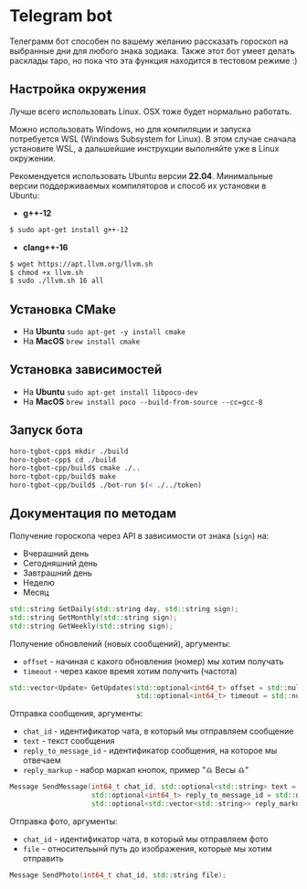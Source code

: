 # Telegram bot

Телеграмм бот способен по вашему желанию рассказать гороскоп на выбранные дни для любого знака зодиака. Также этот бот умеет делать расклады таро, но пока что эта функция находится в тестовом режиме :)

## Настройка окружения

Лучше всего использовать Linux. OSX тоже будет нормально работать.

Можно использовать Windows, но для компиляции и запуска потребуется WSL (Windows Subsystem for Linux). В этом случае сначала установите WSL, а дальшейшие инструкции выполняйте уже в Linux окружении.

Рекомендуется использовать Ubuntu версии **22.04**. Минимальные версии поддерживаемых компиляторов и способ их установки в Ubuntu:

- **g++-12**
```bash
$ sudo apt-get install g++-12
```
- **clang++-16**
```bash
$ wget https://apt.llvm.org/llvm.sh
$ chmod +x llvm.sh
$ sudo ./llvm.sh 16 all
```

## Установка CMake

* На **Ubuntu** `sudo apt-get -y install cmake`
* На **MacOS** `brew install cmake`

## Установка зависимостей

 * На **Ubuntu** `sudo apt-get install libpoco-dev`
 * На **MacOS** `brew install poco --build-from-source --cc=gcc-8`

 ## Запуск бота

 ```bash
horo-tgbot-cpp$ mkdir ./build
horo-tgbot-cpp$ cd ./build
horo-tgbot-cpp/build$ cmake ./..
horo-tgbot-cpp/build$ make
horo-tgbot-cpp/build$ ./bot-run $(< ./../token)
 ```

## Документация по методам 

Получение гороскопа через API в зависимости от знака (`sign`) на:
* Вчерашний день
* Сегодняшний день
* Завтрашний день
* Неделю
* Месяц

```cpp
std::string GetDaily(std::string day, std::string sign);
std::string GetMonthly(std::string sign);
std::string GetWeekly(std::string sign);
```

Получение обновлений (новых сообщений), аргументы:
* `offset` - начиная с какого обновления (номер) мы хотим получать
* `timeout` - через какое время хотим получить (частота) 

```cpp
std::vector<Update> GetUpdates(std::optional<int64_t> offset = std::nullopt,
                               std::optional<int64_t> timeout = std::nullopt);
```

Отправка сообщения, аргументы:
* `chat_id` - идентификатор чата, в который мы отправляем сообщение
* `text` - текст сообщения
* `reply_to_message_id` - идентификатор сообщения, на которое мы отвечаем
* `reply_markup` - набор маркап кнопок, пример "♎ Весы ♎"

```cpp
Message SendMessage(int64_t chat_id, std::optional<std::string> text = std::nullopt,
                    std::optional<int64_t> reply_to_message_id = std::nullopt,
                    std::optional<std::vector<std::string>> reply_markup = std::nullopt);
```

Отправка фото, аргументы:
* `chat_id` - идентификатор чата, в который мы отправляем фото
* `file` - относительынй путь до изображения, которые мы хотим отправить

```cpp
Message SendPhoto(int64_t chat_id, std::string file);
```